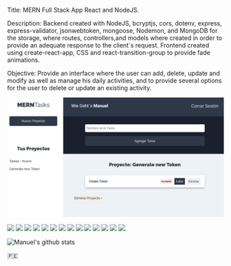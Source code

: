 Title: MERN Full Stack App React and NodeJS.

Description: Backend created with NodeJS, bcryptjs, cors, dotenv, express, express-validator, jsonwebtoken, mongoose, Nodemon, and
MongoDB for the storage, where routes, controllers,and models where created in order to provide an adequate response to the client´s request.
Frontend created using create-react-app, CSS and react-transition-group to provide fade animations.

Objective: Provide an interface where the user can add, delete, update and modify as well as manage his daily activities, and to provide several 
options for the user to delete or update an existing activity.

[![Header](https://raw.githubusercontent.com/manuepeva/Proyect-Manager-React/master/tasksManager.png "Header")](https://raw.githubusercontent.com/manuepeva/Proyect-Manager-React/master/tasksManager.png)

![](https://img.shields.io/badge/CODE-HTML-informational?style=flat&logoColor=white&color=2bbc8a)
![](https://img.shields.io/badge/CODE-CSS-informational?style=flat&logoColor=white&color=2bbc8a)
![](https://img.shields.io/badge/CODE-JavaScript-informational?style=flat&logoColor=white&color=2bbc8a)
![](https://img.shields.io/badge/CODE-NODEJS-informational?style=flat&logoColor=white&color=2bbc8a)
![](https://img.shields.io/badge/CODE-EXPRESS-informational?style=flat&logoColor=white&color=2bbc8a)
![](https://img.shields.io/badge/CODE-NODEMON-informational?style=flat&logoColor=white&color=2bbc8a)
![](https://img.shields.io/badge/CODE-CORS-informational?style=flat&logoColor=white&color=2bbc8a)
![](https://img.shields.io/badge/CODE-MONGODB-informational?style=flat&logoColor=white&color=2bbc8a)
![](https://img.shields.io/badge/CODE-MONGOOSE-informational?style=flat&logoColor=white&color=2bbc8a)
![](https://img.shields.io/badge/LIBRARY-REACT-informational?style=flat&logoColor=white&color=2bbc8a)
![](https://img.shields.io/badge/OS-WINDOWS-informational?style=flat&logoColor=white&color=2bbc8a)
![](https://img.shields.io/badge/EDITOR-VISUALSTUDIO-informational?style=flat&logoColor=white&color=2bbc8a)
![](https://img.shields.io/badge/SHELL-GITBASH-informational?style=flat&logoColor=white&color=2bbc8a)
![](https://img.shields.io/badge/CODE-API-informational?style=flat&logoColor=white&color=2bbc8a)

![Manuel's github stats](https://github-readme-stats.vercel.app/api?username=manuepeva&show_icons=true&theme=tokyonight)

🇵🇪

